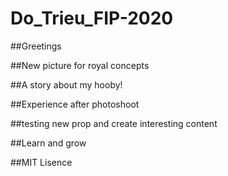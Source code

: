 # Do_Trieu_FIP-2020

##Greetings

##New picture for royal concepts

##A story about my hooby!

##Experience after photoshoot

##testing new prop and create interesting content

##Learn and grow

##MIT Lisence
